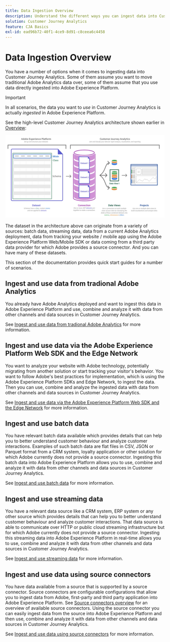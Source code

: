 ```yaml
---
title: Data Ingestion Overview
description: Understand the different ways you can ingest data into Customer Journey Analytics
solution: Customer Journey Analytics
feature: CJA Basics
exl-id: ead96b72-40f1-4ce9-8d91-c8ceea6c4458
---
```

# Data Ingestion Overview

You have a number of options when it comes to ingesting data into Customer Journey Analytics. Some of them assume  you want to move traditional Adobe Analytics data over, some of them assume that you use data directly ingested into Adobe Experience Platform.

>[!IMPORTANT]
>
>In all scenarios, the data you want to _use_ in Customer Journey Analytics is actually _ingested_ in Adobe Experience Platform.


See the high-level Customer Journey Analytics architecture shown earlier in [Overview](https://experienceleague.adobe.com/docs/analytics-platform/using/cja-overview/cja-overview.html?lang=en):

![Customer Journey Analytics](./assets/cja-architecture.png)

The dataset in the architecture above can originate from a variety of sources: batch data, streaming data, data from a current Adobe Analytics deployment, data from tracking your website / mobile app using the Adobe Experience Platform Web/Mobile SDK or data coming from a third party data provider for which Adobe provides a source connector. And you can have many of these datasets.

This section of the documentation provides quick start guides for a number of scenarios.

## Ingest and use data from tradional Adobe Analytics

You already have Adobe Analytics deployed and want to ingest this data in Adobe Experience Platform and use, combine and analyze it with data from other channels and data sources in Customer Journey Analytics.

See [Ingest and use data from tradional Adobe Analytics](./analytics.md) for more information.

## Ingest and use data via the Adobe Experience Platform Web SDK and the Edge Network

You want to analyze your website with Adobe technology, potentially migrating from another solution or start   tracking your visitor's behavior. You want to follow Adobe's best practices for implementation, which is using the Adobe Experience Platform SDKs and Edge Network, to ingest the data. Then you can use, combine and analyze the ingested data with data from other channels and data sources in Customer Journey Analytics.

See [Ingest and use data via the Adobe Experience Platform Web SDK and the Edge Network](./aepwebsdk.md) for more information.

## Ingest and use batch data

You have relevant batch data available which provides details that can help you to better understand customer behaviour and analyze customer interactions. Examples of such batch data are flat files in CSV, JSON or Parquet format from a CRM system, loyalty application or other solution for which Adobe currently does not provide a source connector. Ingesting this batch data into Adobe Experience Platform allows you to use, combine and analyze it with data from other channels and data sources in Customer Journey Analytics.

See [Ingest and use batch data](./batch.md) for more information.

## Ingest and use streaming data

You have a relevant data source like a CRM system, ERP system or any other source which provides details that can help you to better understand customer behaviour and analyze customer interactions. That data source is able to communicate over HTTP or public cloud streaming infrastructure but for which Adobe currently does not provide a source connector. Ingesting this streaming data into Adobe Experience Platform in real-time allows you to use, combine and analyze it with data from other channels and data sources in Customer Journey Analytics.

See [Ingest and use streaming data](./streaming.md) for more information.

## Ingest and use data using source connectors

You have data available from a source that is supported by a source connector. Source connectors are configurable configurations that allow you to ingest data from Adobe, first-party and third party application into Adobe Experience Platform. See [Source connectors overview](https://experienceleague.adobe.com/docs/experience-platform/sources/home.html?lang=en) for an overview of available source connectors. Using the source connector you can easily ingest data from the source into Adobe Experience Platform and then use, combine and analyze it with data from other channels and data sources in Customer Journey Analytics.

See [Ingest and use data using source connectors](./sources.md) for more information.
